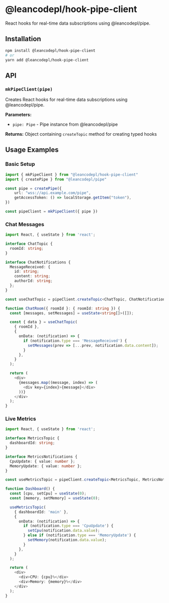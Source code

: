 # @leancodepl/hook-pipe-client

React hooks for real-time data subscriptions using @leancodepl/pipe.

## Installation

```bash
npm install @leancodepl/hook-pipe-client
# or
yarn add @leancodepl/hook-pipe-client
```

## API

### `mkPipeClient(pipe)`

Creates React hooks for real-time data subscriptions using @leancodepl/pipe.

**Parameters:**

- `pipe: Pipe` - Pipe instance from @leancodepl/pipe

**Returns:** Object containing `createTopic` method for creating typed hooks

## Usage Examples

### Basic Setup

```typescript
import { mkPipeClient } from "@leancodepl/hook-pipe-client"
import { createPipe } from "@leancodepl/pipe"

const pipe = createPipe({
    url: "wss://api.example.com/pipe",
    getAccessToken: () => localStorage.getItem("token"),
})

const pipeClient = mkPipeClient({ pipe })
```

### Chat Messages

```typescript
import React, { useState } from 'react';

interface ChatTopic {
  roomId: string;
}

interface ChatNotifications {
  MessageReceived: {
    id: string;
    content: string;
    authorId: string;
  };
}

const useChatTopic = pipeClient.createTopic<ChatTopic, ChatNotifications>('chat');

function ChatRoom({ roomId }: { roomId: string }) {
  const [messages, setMessages] = useState<string[]>([]);

  const { data } = useChatTopic(
    { roomId },
    {
      onData: (notification) => {
        if (notification.type === 'MessageReceived') {
          setMessages(prev => [...prev, notification.data.content]);
        }
      },
    }
  );

  return (
    <div>
      {messages.map((message, index) => (
        <div key={index}>{message}</div>
      ))}
    </div>
  );
}
```

### Live Metrics

```typescript
import React, { useState } from 'react';

interface MetricsTopic {
  dashboardId: string;
}

interface MetricsNotifications {
  CpuUpdate: { value: number };
  MemoryUpdate: { value: number };
}

const useMetricsTopic = pipeClient.createTopic<MetricsTopic, MetricsNotifications>('metrics');

function Dashboard() {
  const [cpu, setCpu] = useState(0);
  const [memory, setMemory] = useState(0);

  useMetricsTopic(
    { dashboardId: 'main' },
    {
      onData: (notification) => {
        if (notification.type === 'CpuUpdate') {
          setCpu(notification.data.value);
        } else if (notification.type === 'MemoryUpdate') {
          setMemory(notification.data.value);
        }
      },
    }
  );

  return (
    <div>
      <div>CPU: {cpu}%</div>
      <div>Memory: {memory}%</div>
    </div>
  );
}
```
